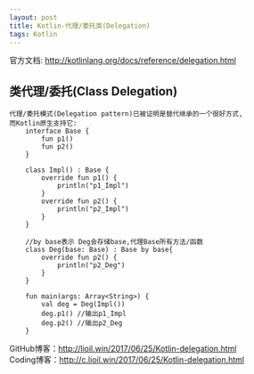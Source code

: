 ```yaml
---
layout: post
title: Kotlin-代理/委托类(Delegation)
tags: Kotlin
---
```

官方文档: http://kotlinlang.org/docs/reference/delegation.html
 
## 类代理/委托(Class Delegation)
    代理/委托模式(Delegation pattern)已被证明是替代继承的一个很好方式,
    而Kotlin原生支持它:    
        interface Base {
            fun p1()
            fun p2()
        }

        class Impl() : Base {
            override fun p1() {
                println("p1_Impl")
            }
            override fun p2() {
                println("p2_Impl")
            }
        }

        //by base表示 Deg会存储base,代理Base所有方法/函数
        class Deg(base: Base) : Base by base{
            override fun p2() {
                println("p2_Deg")
            }
        }

        fun main(args: Array<String>) {
            val deg = Deg(Impl())
            deg.p1() //输出p1_Impl
            deg.p2() //输出p2_Deg
        }

GitHub博客：http://lioil.win/2017/06/25/Kotlin-delegation.html   
Coding博客：http://c.lioil.win/2017/06/25/Kotlin-delegation.html